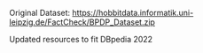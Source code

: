 Original Dataset:
https://hobbitdata.informatik.uni-leipzig.de/FactCheck/BPDP_Dataset.zip

Updated resources to fit DBpedia 2022
